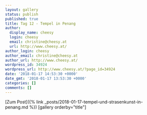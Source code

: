 ```yaml
---
layout: gallery
status: publish
published: true
title: Tag 12 - Tempel in Penang
author:
  display_name: cheesy
  login: cheesy
  email: christine@cheesy.at
  url: http://www.cheesy.at/
author_login: cheesy
author_email: christine@cheesy.at
author_url: http://www.cheesy.at/
wordpress_id: 34924
wordpress_url: http://www.cheesy.at/?page_id=34924
date: '2018-01-17 14:53:30 +0000'
date_gmt: '2018-01-17 13:53:30 +0000'
categories: []
comments: []
---
```


[Zum Post]({% link _posts/2018-01-17-tempel-und-strasenkunst-in-penang.md %})
[gallery orderby="title"]
